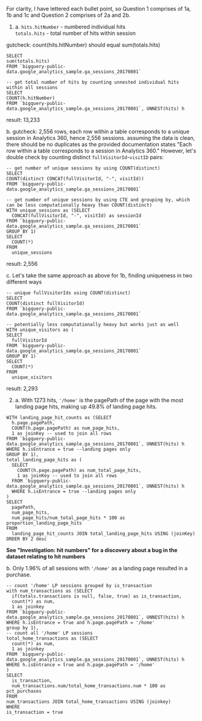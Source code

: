 For clarity, I have lettered each bullet point, so Question 1 comprises of 1a, 1b and 1c and Question 2 comprises of 2a and 2b.

1.
   a. `hits.hitNumber` - numbered individual hits<br>
`totals.hits` - total number of hits within session

gutcheck: count(hits.hitNumber) should equal sum(totals.hits)

```-- get total number of hits by summing total hits across all sessions
SELECT 
sum(totals.hits)
FROM `bigquery-public-data.google_analytics_sample.ga_sessions_20170801`
``` 

```
-- get total number of hits by counting unnested individual hits within all sessions
SELECT 
COUNT(h.hitNumber)
FROM `bigquery-public-data.google_analytics_sample.ga_sessions_20170801`, UNNEST(hits) h
```

result: 13,233

   b. gutcheck: 2,556 rows, each row within a table corresponds to a unique session in Analytics 360, hence 2,556 sessions. assuming the data is clean, there should be no duplicates as the provided documentation states "Each row within a table corresponds to a session in Analytics 360." However, let's double check by counting distinct `fullVisitorId`-`visitID` pairs:

```
-- get number of unique sessions by using COUNT(distinct)
SELECT 
COUNT(distinct CONCAT(fullVisitorId, "-", visitId))
FROM `bigquery-public-data.google_analytics_sample.ga_sessions_20170801`
```

```
-- get number of unique sessions by using CTE and grouping by, which can be less computationally heavy than COUNT(distinct) 
WITH unique_sessions as (SELECT 
  CONCAT(fullVisitorId, "-", visitId) as sessionId
FROM `bigquery-public-data.google_analytics_sample.ga_sessions_20170801`
GROUP BY 1)
SELECT
  COUNT(*)
FROM 
  unique_sessions
```

result: 2,556

   c. Let's take the same approach as above for 1b, finding uniqueness in two different ways

```
-- unique fullVisitorIds using COUNT(distinct)
SELECT 
COUNT(distinct fullVisitorId)
FROM `bigquery-public-data.google_analytics_sample.ga_sessions_20170801`
```

```
-- potentially less computationally heavy but works just as well
WITH unique_visitors as (
SELECT 
  fullVisitorId
FROM `bigquery-public-data.google_analytics_sample.ga_sessions_20170801`
GROUP BY 1)
SELECT
  COUNT(*)
FROM
  unique_visitors
```

result: 2,293


2.
   a. With 1273 hits, `'/home'` is the pagePath of the page with the most landing page hits, making up 49.8% of landing page hits.

```
WITH landing_page_hit_counts as (SELECT 
  h.page.pagePath,
  COUNT(h.page.pagePath) as num_page_hits,
  1 as joinKey -- used to join all rows
FROM `bigquery-public-data.google_analytics_sample.ga_sessions_20170801`, UNNEST(hits) h
WHERE h.isEntrance = true --landing pages only
GROUP BY 1),
total_landing_page_hits as (
  SELECT
    COUNT(h.page.pagePath) as num_total_page_hits,
    1 as joinKey -- used to join all rows
  FROM `bigquery-public-data.google_analytics_sample.ga_sessions_20170801`, UNNEST(hits) h
  WHERE h.isEntrance = true --landing pages only
)
SELECT
  pagePath,
  num_page_hits,
  num_page_hits/num_total_page_hits * 100 as proportion_landing_page_hits
FROM
  landing_page_hit_counts JOIN total_landing_page_hits USING (joinKey)
ORDER BY 2 desc
```

**See "Investigation: hit numbers" for a discovery about a bug in the dataset relating to hit numbers**

   b. Only 1.96% of all sessions with `'/home'` as a landing page resulted in a purchase.

```
-- count '/home' LP sessions grouped by is_transaction
with num_transactions as (SELECT 
  if(totals.transactions is null, false, true) as is_transaction,
  count(*) as num,
  1 as joinkey
FROM `bigquery-public-data.google_analytics_sample.ga_sessions_20170801`, UNNEST(hits) h
WHERE h.isEntrance = true and h.page.pagePath = '/home'
group by 1),
-- count all '/home' LP sessions
total_home_transactions as (SELECT 
  count(*) as num,
  1 as joinkey
FROM `bigquery-public-data.google_analytics_sample.ga_sessions_20170801`, UNNEST(hits) h
WHERE h.isEntrance = true and h.page.pagePath = '/home'
)
SELECT
  is_transaction,
  num_transactions.num/total_home_transactions.num * 100 as pct_purchases
FROM
num_transactions JOIN total_home_transactions USING (joinkey)
WHERE
is_transaction = true
```
